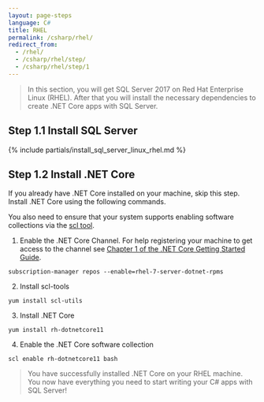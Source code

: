 ```yaml
---
layout: page-steps
language: C#
title: RHEL
permalink: /csharp/rhel/
redirect_from:
  - /rhel/
  - /csharp/rhel/step/
  - /csharp/rhel/step/1
---
```


> In this section, you will get SQL Server 2017 on Red Hat Enterprise Linux (RHEL). After that you will install the necessary dependencies to create .NET Core apps with SQL Server.

## Step 1.1 Install SQL Server
{% include partials/install_sql_server_linux_rhel.md %}

## Step 1.2 Install .NET Core

If you already have .NET Core installed on your machine, skip this step. Install .NET Core using the following commands.

You also need to ensure that your system supports enabling software collections via the [scl tool](https://access.redhat.com/documentation/en-US/Red_Hat_Developer_Toolset/1/html-single/Software_Collections_Guide/#sect-Enabling_the_Software_Collection).

1. Enable the .NET Core Channel. 
For help registering your machine to get access to the channel see [Chapter 1 of the .NET Core Getting Started Guide](https://access.redhat.com/documentation/en/net-core/1.0/getting-started-guide/chapter-1-install-net-core-100-on-red-hat-enterprise-linux).
```terminal
subscription-manager repos --enable=rhel-7-server-dotnet-rpms
```
2. Install scl-tools
```terminal
yum install scl-utils
```
3. Install .NET Core
```terminal
yum install rh-dotnetcore11
```
4. Enable the .NET Core software collection
```terminal
scl enable rh-dotnetcore11 bash
```
> You have successfully installed .NET Core on your RHEL machine. You now have everything you need to start writing your C# apps with SQL Server!
